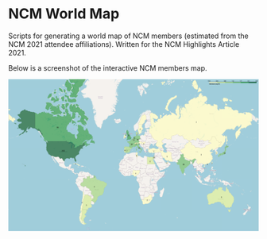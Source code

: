 # NCM World Map
Scripts for generating a world map of NCM members (estimated from the NCM 2021 attendee affiliations).
Written for the NCM Highlights Article 2021.

Below is a screenshot of the interactive NCM members map.

![NCM Members Map](figures/ncm_members_map_log10_with_numbers.png)

